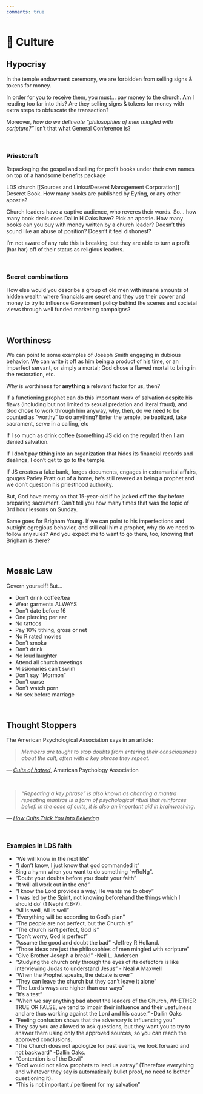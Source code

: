```yaml
---
comments: true
---
```

# 👥 Culture
## Hypocrisy
In the temple endowment ceremony, we are forbidden from selling signs & tokens for money.

In order for you to receive them, you must… pay money to the church. Am I reading too far into this? Are they selling signs & tokens for money with extra steps to obfuscate the transaction?

Moreover, *how do we delineate “philosophies of men mingled with scripture?”* Isn’t that what General Conference is?

&nbsp;

### Priestcraft
Repackaging the gospel and selling for profit books under their own names on top of a handsome benefits package

LDS church [[Sources and Links#Deseret Management Corporation]] Deseret Book. How many books are published by Eyring, or any other apostle?

Church leaders have a captive audience, who reveres their words. So… how many book deals does Dallin H Oaks have? Pick an apostle. How many books can you buy with money written by a church leader? Doesn’t this sound like an abuse of position? Doesn’t it feel dishonest?

I’m not aware of any rule this is breaking, but they are able to turn a profit (har har) off of their status as religious leaders.

&nbsp;

### Secret combinations
How else would you describe a group of old men with insane amounts of hidden wealth where financials are secret and they use their power and money to try to influence Government policy behind the scenes and societal views through well funded marketing campaigns?

&nbsp;

## Worthiness
We can point to some examples of Joseph Smith engaging in dubious behavior. We can write it off as him being a product of his time, or an imperfect servant, or simply a mortal; God chose a flawed mortal to bring in the restoration, etc.

Why is worthiness for **anything** a relevant factor for us, then?

If a functioning prophet can do this important work of salvation despite his flaws (including but not limited to sexual predation and literal fraud), and God chose to work through him anyway, why, then, do we need to be counted as “worthy” to do anything? Enter the temple, be baptized, take sacrament, serve in a calling, etc

If I so much as drink coffee (something JS did on the regular) then I am denied salvation.

If I don’t pay tithing into an organization that hides its financial records and dealings, I don’t get to go to the temple.

If JS creates a fake bank, forges documents, engages in extramarital affairs, gouges Parley Pratt out of a home, he’s still revered as being a prophet and we don’t question his priesthood authority.

But, God have mercy on that 15-year-old if he jacked off the day before preparing sacrament. Can’t tell you how many times that was the topic of 3rd hour lessons on Sunday.

Same goes for Brigham Young. If we can point to his imperfections and outright egregious behavior, and still call him a prophet, why do we need to follow any rules? And you expect me to want to go there, too, knowing that Brigham is there?

&nbsp;

## Mosaic Law
Govern yourself! But…

- Don’t drink coffee/tea
- Wear garments ALWAYS
- Don’t date before 16
- One piercing per ear
- No tattoos
- Pay 10% tithing, gross or net
- No R rated movies
- Don’t smoke
- Don’t drink
- No loud laughter
- Attend all church meetings
- Missionaries can’t swim
- Don’t say “Mormon”
- Don’t curse
- Don’t watch porn
- No sex before marriage

&nbsp;

## Thought Stoppers
The American Psychological Association says in an article:

> *Members are taught to stop doubts from entering their consciousness about the cult, often with a key phrase they repeat.*

— _[Cults of hatred](https://www.apa.org/monitor/nov02/cults.html)_, American Psychology Association

&nbsp;

> *“Repeating a key phrase” is also known as chanting a mantra repeating mantras is a form of psychological ritual that reinforces belief. In the case of cults, it is also an important aid in brainwashing.*

— _[How Cults Trick You Into Believing](https://www.grunge.com/47584/cults-trick-believing/)_

&nbsp;

### Examples in LDS faith
- “We will know in the next life”
- “I don’t know, I just know that god commanded it”
- Sing a hymn when you want to do something “wRoNg”.
- “Doubt your doubts before you doubt your faith”
- “It will all work out in the end”
- “I know the Lord provides a way, He wants me to obey”
- ‘I was led by the Spirit, not knowing beforehand the things which I should do’ (1 Nephi 4:6-7).
- “All is well, All is well”
- ”Everything will be according to God’s plan”
- ”The people are not perfect, but the Church is”
- ”The church isn’t perfect, God is”
- ”Don’t worry, God is perfect”
- “Assume the good and doubt the bad” -Jeffrey R Holland.
- “Those ideas are just the philosophies of men mingled with scripture”
- “Give Brother Joseph a break!” -Neil L. Andersen
- “Studying the church only through the eyes of its defectors is like interviewing Judas to understand Jesus” - Neal A Maxwell
- “When the Prophet speaks, the debate is over”
- ”They can leave the church but they can’t leave it alone”
- ”The Lord’s ways are higher than our ways”
- ”It’s a test”
- “When we say anything bad about the leaders of the Church, WHETHER TRUE OR FALSE, we tend to impair their influence and their usefulness and are thus working against the Lord and his cause.” -Dallin Oaks
- ”Feeling confusion shows that the adversary is influencing you”
- They say you are allowed to ask questions, but they want you to try to answer them using only the approved sources, so you can reach the approved conclusions.
- “The Church does not apologize for past events, we look forward and not backward” -Dallin Oaks.
- “Contention is of the Devil”
- “God would not allow prophets to lead us astray” (Therefore everything and whatever they say is automatically bullet proof, no need to bother questioning it).
- “This is not important / pertinent for my salvation”

